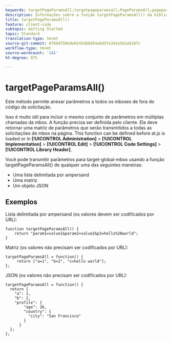 ```yaml
---
keywords: targetPageParamsAll;targetpageparamsall;PageParamsAll;pageparamsall;page params;page parameters;at.js;functions;function
description: Informações sobre a função targetPageParamsAll() da biblioteca at.js de JavaScript do Adobe Target.
title: targetPageParamsAll()
feature: client-side
subtopic: Getting Started
topic: Standard
translation-type: tm+mt
source-git-commit: 8789d750e9e0245d88d54a8d3fe342e5b2e616fc
workflow-type: tm+mt
source-wordcount: '141'
ht-degree: 87%

---
```



# targetPageParamsAll()

Este método permite anexar parâmetros a todos os mboxes de fora do código da solicitação.

Isso é muito útil para incluir o mesmo conjunto de parâmetros em múltiplas chamadas da mbox. A função precisa ser definida pelo cliente. Ela deve retornar uma matriz de parâmetros que serão transmitidos a todas as solicitações de mbox na página. This function can be defined before at.js is loaded or in **[!UICONTROL Administration]** > **[!UICONTROL Implementation]** > **[!UICONTROL Edit]** > **[!UICONTROL Code Settings]** > **[!UICONTROL Library Header]**.

Você pode transmitir parâmetros para target-global-mbox usando a função targetPageParamsAll() de qualquer uma das seguintes maneiras:

* Uma lista delimitada por ampersand
* Uma matriz
* Um objeto JSON

## Exemplos

Lista delimitada por ampersand (os valores devem ser codificados por URL):

```
function targetPageParamsAll() { 
    return "param1=value1&param2=value2&p3=hello%20world"; 
}
```

Matriz (os valores não precisam ser codificados por URL):

```
targetPageParamsAll = function() { 
     return ["a=1", "b=2", "c=hello world"]; 
};
```

JSON (os valores não precisam ser codificados por URL):

```
targetPageParamsAll = function() { 
  return { 
    "a": 1, 
    "b": 2, 
    "profile": { 
        "age": 26, 
        "country": { 
          "city": "San Francisco" 
        } 
      } 
  }; 
};
```
